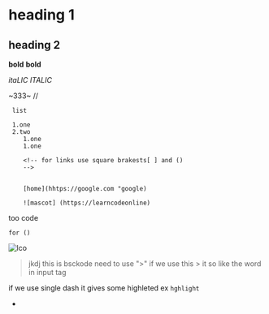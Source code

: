 # heading 1
## heading 2



**bold**
__bold__

*itaLIC* 
_ITALIC_



~333~  //
<!--   ~ strike throu 
ctrl shift  t preview
plugin for mar down for preview  
  
  
  list are two types 
  order and unorder
    for order use number . content 
    
    for unorder list   - content
    
    
    
    and for paragraph we use  just print conter or write content is enough in "md" -->

    
     list

     1.one 
     2.two
        1.one
        1.one



<!-- use links in  " md" -->
        
        <!-- for links use square brakests[ ] and () 
        -->


        [home](hhtps://google.com "google)

        ![mascot] (https://learncodeonline)    


<!-- syntax for link
   [link](https://google.com "google")   // when we touch the  link the  words in qoutes are shown




 -->
 

 too code
 ```// if  we use    program language nemae after  three dash it gives some  effects for  in for and if
 for ()

```
<!--   can do add img for local stoage  syntax -->

![lco](./hello.jpeg)

<!-- back code -->
> jkdj  this is bsckode  need to use ">"  if we use this >  it so like the word in input tag





if we use single dash it gives some highleted  ex  `hghlight`

<!--  learn  howw to use table n md -- markdown  and why not use what cons    

    -->
+

